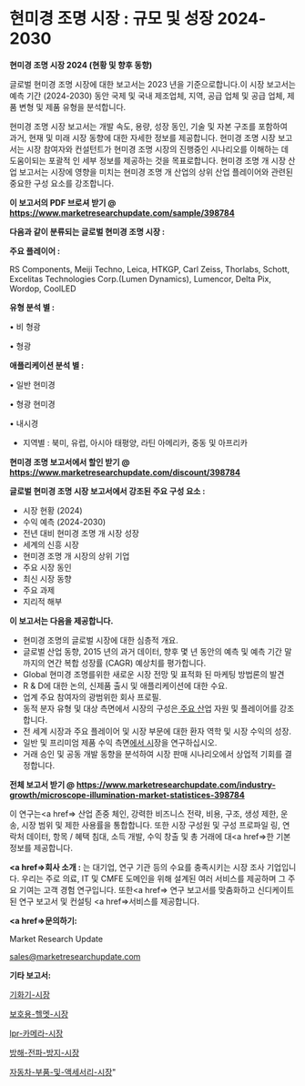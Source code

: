 # 현미경 조명 시장 : 규모 및 성장 2024-2030

<strong>현미경 조명 시장 2024 (현황 및 향후 동향)</strong>

글로벌 현미경 조명 시장에 대한 보고서는 2023 년을 기준으로합니다.이 시장 보고서는 예측 기간 (2024-2030) 동안 국제 및 국내 제조업체, 지역, 공급 업체 및 공급 업체, 제품 변형 및 제품 유형을 분석합니다.

현미경 조명 시장 보고서는 개발 속도, 용량, 성장 동인, 기술 및 자본 구조를 포함하여 과거, 현재 및 미래 시장 동향에 대한 자세한 정보를 제공합니다. 현미경 조명 시장 보고서는 시장 참여자와 컨설턴트가 현미경 조명 시장의 진행중인 시나리오를 이해하는 데 도움이되는 포괄적 인 세부 정보를 제공하는 것을 목표로합니다. 현미경 조명 개 시장 산업 보고서는 시장에 영향을 미치는 현미경 조명 개 산업의 상위 산업 플레이어와 관련된 중요한 구성 요소를 강조합니다.



<strong>이 보고서의 PDF 브로셔 받기 @ <a href=https://www.marketresearchupdate.com/sample/398784>https://www.marketresearchupdate.com/sample/398784</a></strong>



<strong>다음과 같이 분류되는 글로벌 현미경 조명 시장 :</strong>



<strong>주요 플레이어 :</strong>

RS Components, Meiji Techno, Leica, HTKGP, Carl Zeiss, Thorlabs, Schott, Excelitas Technologies Corp.(Lumen Dynamics), Lumencor, Delta Pix, Wordop, CoolLED



<strong>유형 분석 별 :</strong>

• 비 형광

• 형광



<strong>애플리케이션 분석 별 :</strong>

• 일반 현미경

• 형광 현미경

• 내시경

<ul>
  <li>지역별 : 북미, 유럽, 아시아 태평양, 라틴 아메리카, 중동 및 아프리카</li>
</ul>


<strong>현미경 조명 보고서에서 할인 받기 @ <a href=https://www.marketresearchupdate.com/discount/398784>https://www.marketresearchupdate.com/discount/398784</a></strong>



<strong>글로벌 현미경 조명 시장 보고서에서 강조된 주요 구성 요소 :</strong>
<ul>
  <li>시장 현황 (2024)</li>
  <li>수익 예측 (2024-2030)</li>
  <li>전년 대비 현미경 조명 개 시장 성장</li>
  <li>세계의 신흥 시장</li>
  <li>현미경 조명 개 시장의 상위 기업</li>
  <li>주요 시장 동인</li>
  <li>최신 시장 동향</li>
  <li>주요 과제</li>
  <li>지리적 해부</li>
</ul>


<strong>이 보고서는 다음을 제공합니다.</strong>
<ul>
  <li>현미경 조명의 글로벌 시장에 대한 심층적 개요.</li>
  <li>글로벌 산업 동향, 2015 년의 과거 데이터, 향후 몇 년 동안의 예측 및 예측 기간 말까지의 연간 복합 성장률 (CAGR) 예상치를 평가합니다.</li>
  <li>Global 현미경 조명를위한 새로운 시장 전망 및 표적화 된 마케팅 방법론의 발견</li>
  <li>R &amp; D에 대한 논의, 신제품 출시 및 애플리케이션에 대한 수요.</li>
  <li>업계 주요 참여자의 광범위한 회사 프로필.</li>
  <li>동적 분자 유형 및 대상 측면에서 시장의 구성은<a href=> 주요 산</a>업 자원 및 플레이어를 강조합니다.</li>
  <li>전 세계 시장과 주요 플레이어 및 시장 부문에 대한 환자 역학 및 시장 수익의 성장.</li>
  <li>일반 및 프리미엄 제품 수익 측면<a href=>에서 시</a>장을 연구하십시오.</li>
  <li>거래 승인 및 공동 개발 동향을 분석하여 시장 판매 시나리오에서 상업적 기회를 결정합니다.</li>
</ul>



<strong>전체 보고서 받기 @ <a href=https://www.marketresearchupdate.com/industry-growth/microscope-illumination-market-statistices-398784>https://www.marketresearchupdate.com/industry-growth/microscope-illumination-market-statistices-398784</a></strong>

이 연구는<a href=> 산업 존중</a> 체인, 강력한 비즈니스 전략, 비용, 구조, 생성 제한, 운송, 시장 범위 및 제한 사용률을 통합합니다. 또한 시장 구성원 및 구성 프로파일 링, 연락처 데이터, 항목 / 혜택 침대, 소득 개발, 수익 창출 및 총 거래에 대<a href=>한 기본 </a>정보를 제공합니다.



<strong><a href=>회사 소</a>개 :</strong>
는 대기업, 연구 기관 등의 수요를 충족시키는 시장 조사 기업입니다. 우리는 주로 의료, IT 및 CMFE 도메인을 위해 설계된 여러 서비스를 제공하며 그 주요 기여는 고객 경험 연구입니다. 또한<a href=> 연구 보</a>고서를 맞춤화하고 신디케이트 된 연구 보고서 및 컨설팅 <a href=>서비스</a>를 제공합니다.



<strong><a href=>문의하기:</a></strong>

Market Research Update

sales@marketresearchupdate.com



<strong>기타 보고서:</strong>

<a href=https://www.linkedin.com/pulse/기화기-시장-현재-및-미래-성장-2029-analytics-alchemy-360-analysis/>기화기-시장</a>

<a href=https://www.linkedin.com/pulse/보호용-헬멧-시장-세분화-연구-및-목표-고객2029년-consumer-connection-compendium-ana-suglf/>보호용-헬멧-시장</a>

<a href=https://www.linkedin.com/pulse/lpr-카메라-시장-세분화-연구-및-목표-고객2029년-analytics-alchemy-360-analysis-k4yqf/>lpr-카메라-시장</a>

<a href=https://www.linkedin.com/pulse/방해-전파-방지-시장-진입-전략-및-위험-평가2030년-analytics-alchemy-360-analysis-nbrkf/>방해-전파-방지-시장</a>

<a href=https://www.linkedin.com/pulse/자동차-부품-및-액세서리-시장-세분화-연구-목표-고객2029년-idkgf/>자동차-부품-및-액세서리-시장</a>"
